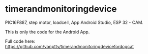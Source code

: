 # timerandmonitoringdevice
PIC16F887, step motor, loadcell, App Android Studio, ESP 32 - CAM.

This is only the code for the Android App.

Full code here: https://github.com/vanpttv/timerandmonitoringdevicefordogcat

